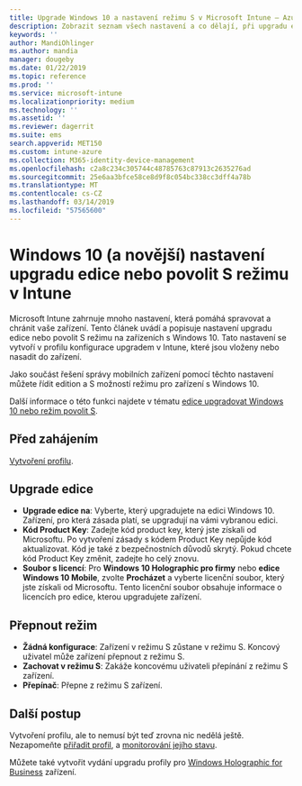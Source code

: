 ```yaml
---
title: Upgrade Windows 10 a nastavení režimu S v Microsoft Intune – Azure | Dokumentace Microsoftu
description: Zobrazit seznam všech nastavení a co dělají, při upgradu edice Windows 10 na zařízení nebo povolit režim S na zařízení pomocí profilu konfigurace zařízení v Microsoft Intune.
keywords: ''
author: MandiOhlinger
ms.author: mandia
manager: dougeby
ms.date: 01/22/2019
ms.topic: reference
ms.prod: ''
ms.service: microsoft-intune
ms.localizationpriority: medium
ms.technology: ''
ms.assetid: ''
ms.reviewer: dagerrit
ms.suite: ems
search.appverid: MET150
ms.custom: intune-azure
ms.collection: M365-identity-device-management
ms.openlocfilehash: c2a8c234c305744c48785763c87913c2635276ad
ms.sourcegitcommit: 25e6aa3bfce58ce8d9f8c054bc338cc3dff4a78b
ms.translationtype: MT
ms.contentlocale: cs-CZ
ms.lasthandoff: 03/14/2019
ms.locfileid: "57565600"
---
```

# <a name="windows-10-and-newer-device-settings-to-upgrade-editions-or-enable-s-mode-in-intune"></a>Windows 10 (a novější) nastavení upgradu edice nebo povolit S režimu v Intune

Microsoft Intune zahrnuje mnoho nastavení, která pomáhá spravovat a chránit vaše zařízení. Tento článek uvádí a popisuje nastavení upgradu edice nebo povolit S režimu na zařízeních s Windows 10. Tato nastavení se vytvoří v profilu konfigurace upgradem v Intune, které jsou vloženy nebo nasadit do zařízení.

Jako součást řešení správy mobilních zařízení pomocí těchto nastavení můžete řídit edition a S možností režimu pro zařízení s Windows 10.

Další informace o této funkci najdete v tématu [edice upgradovat Windows 10 nebo režim povolit S](edition-upgrade-configure-windows-10.md).

## <a name="before-you-begin"></a>Před zahájením

[Vytvoření profilu](edition-upgrade-configure-windows-10.md#create-the-profile).

## <a name="edition-upgrade"></a>Upgrade edice

- **Upgrade edice na**: Vyberte, který upgradujete na edici Windows 10. Zařízení, pro která zásada platí, se upgradují na vámi vybranou edici.
- **Kód Product Key**: Zadejte kód product key, který jste získali od Microsoftu. Po vytvoření zásady s kódem Product Key nepůjde kód aktualizovat. Kód je také z bezpečnostních důvodů skrytý. Pokud chcete kód Product Key změnit, zadejte ho celý znovu.
- **Soubor s licencí**: Pro **Windows 10 Holographic pro firmy** nebo **edice Windows 10 Mobile**, zvolte **Procházet** a vyberte licenční soubor, který jste získali od Microsoftu. Tento licenční soubor obsahuje informace o licencích pro edice, kterou upgradujete zařízení.

## <a name="mode-switch"></a>Přepnout režim

- **Žádná konfigurace**: Zařízení v režimu S zůstane v režimu S. Koncový uživatel může zařízení přepnout z režimu S.
- **Zachovat v režimu S**: Zakáže koncovému uživateli přepínání z režimu S zařízení.
- **Přepínač**: Přepne z režimu S zařízení.

## <a name="next-steps"></a>Další postup

Vytvoření profilu, ale to nemusí být teď zrovna nic nedělá ještě. Nezapomeňte [přiřadit profil](device-profile-assign.md), a [monitorování jejího stavu](device-profile-monitor.md).

Můžete také vytvořit vydání upgradu profily pro [Windows Holographic for Business](holographic-upgrade.md) zařízení.
